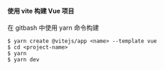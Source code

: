 #### 使用 vite 构建 Vue 项目

在 gitbash 中使用 yarn 命令构建

```
$ yarn create @vitejs/app <name> --template vue
$ cd <project-name>
$ yarn
$ yarn dev
```

